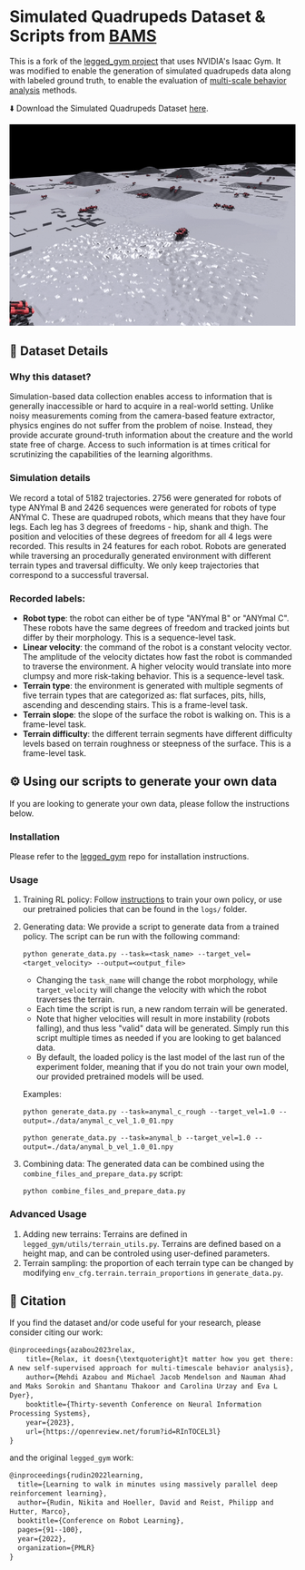 # Simulated Quadrupeds Dataset & Scripts from [BAMS](https://multiscale-behavior.github.io/)
This is a fork of the [legged_gym project](https://leggedrobotics.github.io/legged_gym/)
that uses  NVIDIA's Isaac Gym. 
It was modified to enable the generation of simulated quadrupeds data along with labeled ground truth, to enable the evaluation of [multi-scale behavior analysis](https://multiscale-behavior.github.io/) methods.


⬇️ Download the Simulated Quadrupeds Dataset [here](https://drive.google.com/file/d/1q0a6etvda3XJ498lkDdfpbkz6zGqYXAs/view?usp=sharing).

![](simulated_quadrupeds.gif)

## 🤖 Dataset Details

### Why this dataset?
Simulation-based data collection enables access to information that is generally
inaccessible or hard to acquire in a real-world setting. Unlike noisy measurements coming from the
camera-based feature extractor, physics engines do not suffer from
the problem of noise. Instead, they provide accurate ground-truth information about the creature and
the world state free of charge. Access to such information is at times critical for scrutinizing the
capabilities of the learning algorithms.


### Simulation details 
We record a total of 5182 trajectories. 2756 were generated for robots of type
ANYmal B and 2426 sequences were generated for robots of type ANYmal C. These are quadruped
robots, which means that they have four legs. Each leg has 3 degrees of freedoms - hip, shank and
thigh. The position and velocities of these degrees of freedom for all 4 legs were recorded. This
results in 24 features for each robot. Robots are generated while traversing an procedurally generated
environment with different terrain types and traversal difficulty. We only keep
trajectories that correspond to a successful traversal.

### Recorded labels:
- **Robot type**: the robot can either be of type "ANYmal B" or "ANYmal C". These robots
have the same degrees of freedom and tracked joints but differ by their morphology. This is
a sequence-level task.
- **Linear velocity**: the command of the robot is a constant velocity vector. The amplitude
of the velocity dictates how fast the robot is commanded to traverse the environment. A
higher velocity would translate into more clumpsy and more risk-taking behavior. This is a
sequence-level task.
- **Terrain type**: the environment is generated with multiple segments of five terrain types
that are categorized as: flat surfaces, pits, hills, ascending and descending stairs. This is a
frame-level task.
- **Terrain slope**: the slope of the surface the robot is walking on. This is a frame-level task.
- **Terrain difficulty**: the different terrain segments have different difficulty levels based on
terrain roughness or steepness of the surface. This is a frame-level task.


## ⚙️ Using  our scripts to generate your own data
If you are looking to generate your own data, please follow the instructions below.

### Installation
Please refer to the [legged_gym](https://github.com/leggedrobotics/legged_gym) repo
for installation instructions.

### Usage
1. Training RL policy: Follow [instructions](https://github.com/leggedrobotics/legged_gym) to train
your own policy, or use our pretrained policies that can be found in the `logs/` folder.
2. Generating data: We provide a script to generate data from a trained policy. The script 
can be run with the following command:
    ```
    python generate_data.py --task=<task_name> --target_vel=<target_velocity> --output=<output_file>
    ```
    - Changing the `task_name` will change the robot morphology, while `target_velocity` will change the velocity
    with which the robot traverses the terrain. 
    - Each time the script is run, a new random terrain will be generated.
    - Note that higher velocities will result in more instability (robots falling), 
    and thus less "valid" data will be generated. Simply run this script multiple times 
    as needed if you are looking to get balanced data.
    - By default, the loaded policy is the last model of the last run of the experiment folder, meaning that if you do not 
    train your own model, our provided pretrained models will be used.

    Examples:
    ```
    python generate_data.py --task=anymal_c_rough --target_vel=1.0 --output=./data/anymal_c_vel_1.0_01.npy
    ```
    ```
    python generate_data.py --task=anymal_b --target_vel=1.0 --output=./data/anymal_b_vel_1.0_01.npy
    ```
3. Combining data: The generated data can be combined using the `combine_files_and_prepare_data.py` script:
    ```
    python combine_files_and_prepare_data.py
    ```
    

### Advanced Usage
1. Adding new terrains: Terrains are defined in `legged_gym/utils/terrain_utils.py`.
Terrains are defined based on a height map, and can be controled using user-defined 
parameters.
2. Terrain sampling: the proportion of each terrain type can be changed by modifying 
`env_cfg.terrain.terrain_proportions` in `generate_data.py`.

## 📕 Citation

If you find the dataset and/or code useful for your research, please consider citing our work:
```
@inproceedings{azabou2023relax,
    title={Relax, it doesn{\textquoteright}t matter how you get there: A new self-supervised approach for multi-timescale behavior analysis},
    author={Mehdi Azabou and Michael Jacob Mendelson and Nauman Ahad and Maks Sorokin and Shantanu Thakoor and Carolina Urzay and Eva L Dyer},
    booktitle={Thirty-seventh Conference on Neural Information Processing Systems},
    year={2023},
    url={https://openreview.net/forum?id=RInTOCEL3l}
}
 ```
and the original `legged_gym` work:
```
@inproceedings{rudin2022learning,
  title={Learning to walk in minutes using massively parallel deep reinforcement learning},
  author={Rudin, Nikita and Hoeller, David and Reist, Philipp and Hutter, Marco},
  booktitle={Conference on Robot Learning},
  pages={91--100},
  year={2022},
  organization={PMLR}
}
```